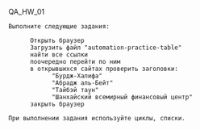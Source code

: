 
QA_HW_01

    Выполните следующие задания:
    
          Открыть браузер
          Загрузить файл "automation-practice-table"
          найти все ссылки
          поочередно перейти по ним
          в открывшихся сайтах проверить заголовки:
                "Бурдж-Халифа"
                "Абрадж аль-Бейт"
                "Тайбэй таун"
                "Шанхайский всемирный финансовый центр"
          закрыть браузер
    
    При выполнении задания используйте циклы, списки.
